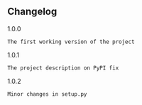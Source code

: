 Changelog
---------

1.0.0
~~~~~
The first working version of the project
~~~~~

1.0.1
~~~~~
The project description on PyPI fix
~~~~~

1.0.2
~~~~~
Minor changes in setup.py
~~~~~
